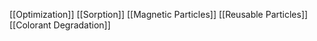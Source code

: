 [[Optimization]]
[[Sorption]]
[[Magnetic Particles]]
[[Reusable Particles]]
[[Colorant Degradation]]
